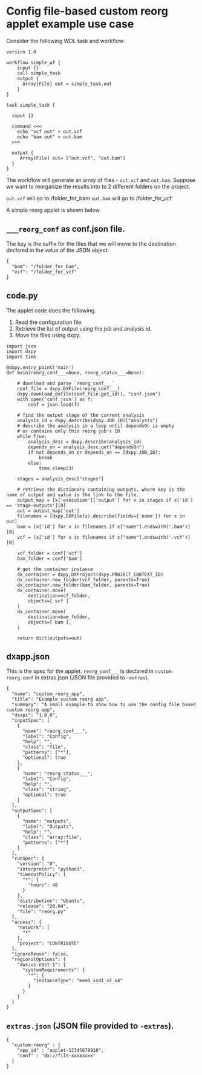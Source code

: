 

# Config file-based custom reorg applet example use case


Consider the following WDL task and workflow:

```
version 1.0

workflow simple_wf {
    input {}
    call simple_task
    output {
      Array[File] out = simple_task.out
    }
}

task simple_task {

  input {}

  command <<<
    echo "vcf out" > out.vcf
    echo "bam out" > out.bam
  >>>

  output {
     Array[File] out= ["out.vcf", "out.bam"]
  }
}
```

The workflow will generate an array of files - `out.vcf` and `out.bam`.
Suppose we want to reorganize the results into to 2 different folders on the project.

`out.vcf` will go to /folder_for_bam
`out.bam` will go to /folder_for_vcf

A simple reorg applet is shown below.

## `___reorg_conf` as conf.json file.

The key is the suffix for the files that we will move to the destination declared in the value of the JSON object.

```
{
  "bam": "/folder_for_bam",
  "vcf": "/folder_for_vcf"
}     
```

## code.py

The applet code does the following.

1) Read the configuration file.
2) Retrieve the list of output using the job and analysis id.
3) Move the files using dxpy.

```
import json
import dxpy
import time

@dxpy.entry_point('main')
def main(reorg_conf___=None, reorg_status___=None):

    # download and parse `reorg_conf___`
    conf_file = dxpy.DXFile(reorg_conf___)
    dxpy.download_dxfile(conf_file.get_id(), "conf.json")
    with open('conf.json') as f:
        conf = json.load(f)

    # find the output stage of the current analysis
    analysis_id = dxpy.describe(dxpy.JOB_ID)["analysis"]
    # describe the analysis in a loop until dependsOn is empty
    # or contains only this reorg job's ID
    while True:
        analysis_desc = dxpy.describe(analysis_id)
        depends_on = analysis_desc.get("dependsOn")
        if not depends_on or depends_on == [dxpy.JOB_ID]:
            break
        else:
            time.sleep(3)

    stages = analysis_desc["stages"]

    # retrieve the dictionary containing outputs, where key is the name of output and value is the link to the file.
    output_map = [x['execution']['output'] for x in stages if x['id'] == 'stage-outputs'][0]
    out = output_map['out']
    filenames = [dxpy.DXFile(x).describe(fields={'name'}) for x in out]
    bam = [x['id'] for x in filenames if x["name"].endswith('.bam')][0]
    vcf = [x['id'] for x in filenames if x["name"].endswith('.vcf')][0]

    vcf_folder = conf['vcf']
    bam_folder = conf['bam']

    # get the container instance
    dx_container = dxpy.DXProject(dxpy.PROJECT_CONTEXT_ID)
    dx_container.new_folder(vcf_folder, parents=True)
    dx_container.new_folder(bam_folder, parents=True)
    dx_container.move(
        destination=vcf_folder,
        objects=[ vcf ]
    )
    dx_container.move(
        destination=bam_folder,
        objects=[ bam ],
    )

    return dict(outputs=out)
```

## dxapp.json

This is the spec for the applet.
`reorg_conf___` is declared in `custom-reorg.conf` in extras.json (JSON file provided to `-extras`).

```
{
  "name": "custom_reorg_app",
  "title": "Example custom reorg app",
  "summary": "A small example to show how to use the config file based custom reorg app",
  "dxapi": "1.0.0",
  "inputSpec": [
    {
      "name": "reorg_conf___",
      "label": "Config",
      "help": "",
      "class": "file",
      "patterns": ["*"],
      "optional": true
    },
    {
      "name": "reorg_status___",
      "label": "Config",
      "help": "",
      "class": "string",
      "optional": true
    }
  ],
  "outputSpec": [
    {
      "name": "outputs",
      "label": "Outputs",
      "help": "",
      "class": "array:file",
      "patterns": ["*"]
    }
  ],
  "runSpec": {
    "version": "0",
    "interpreter": "python3",
    "timeoutPolicy": {
      "*": {
        "hours": 48
      }
    },
    "distribution": "Ubuntu",
    "release": "20.04",
    "file": "reorg.py"
  },
  "access": {
    "network": [
      "*"
    ],
    "project": "CONTRIBUTE"
  },
  "ignoreReuse": false,
  "regionalOptions": {
    "aws:us-east-1": {
      "systemRequirements": {
        "*": {
          "instanceType": "mem1_ssd1_v2_x4"
        }
      }
    }
  }
}
```

## `extras.json` (JSON file provided to `-extras`).

```
{
  "custom-reorg" : {
    "app_id" : "applet-12345678910",
    "conf" : "dx://file-xxxxxxxx"
  }
}

```
